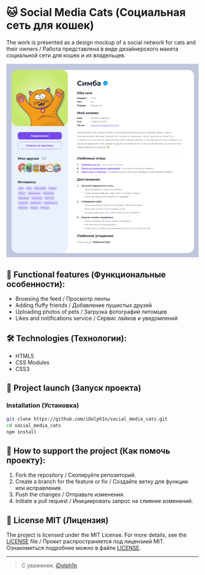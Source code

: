 # 🐱 Social Media Cats (Социальная сеть для кошек)

The work is presented as a design mockup of a social network for cats and their owners /
Работа представлена в виде дизайнерского макета социальной сети для кошек и их владельцев.

![Главный экран приложения](./images/image.png "Пример интерфейса")

## 🧮 Functional features (Функциональные особенности):
- Browsing the feed / Просмотр ленты
- Adding fluffy friends / Добавление пушистых друзей
- Uploading photos of pets / Загрузка фотографий питомцев
- Likes and notifications service / Сервис лайков и уведомлений

## 🛠 Technologies (Технологии):
- HTML5
- CSS Modules
- CSS3

## 🚀 Project launch (Запуск проекта)

### Installation (Установка)
```bash
git clone https://github.com/iDolph1n/social_media_cats.git
cd social_media_cats
npm install
```

## 🤝 How to support the project (Как помочь проекту):

1. Fork the repository / Скопируйте репозиторий.
2.  Create a branch for the feature or fix / Создайте ветку для функции или исправления.
3.  Push the changes / Отправьте изменения.
4.  Initiate a pull request / Инициировать запрос на слияние изменений.

## 📄 License MIT (Лицензия)

The project is licensed under the MIT License. For more details, see the [LICENSE](./LICENSE/) file /
Проект распространяется под лицензией MIT. Ознакомиться подробнее можно в файле [LICENSE](./LICENSE/).

___

> С уваженеи, [iDolph1n](https://github.com/iDolph1n)